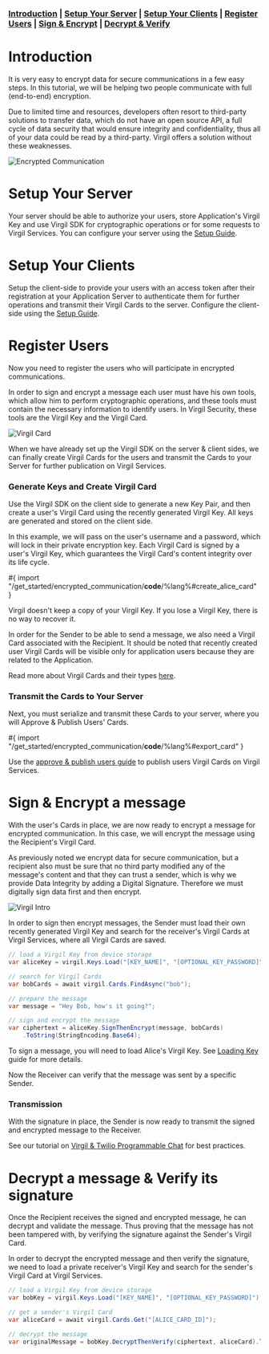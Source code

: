 ### [Introduction](#head1) | [Setup Your Server](#head2) | [Setup Your Clients](#head3) | [Register Users](#head4) | [Sign & Encrypt](#head7) | [Decrypt & Verify](#head9)

# <a name="head1"></a>Introduction
It is very easy to encrypt data for secure communications in a few easy steps. In this tutorial, we will be helping two people communicate with full (end-to-end) encryption.

Due to limited time and resources, developers often resort to third-party solutions to transfer data, which do not have an open source API, a full cycle of data security that would ensure integrity and confidentiality, thus all of your data could be read by a third-party. Virgil offers a solution without these weaknesses.

![Encrypted Communication](https://github.com/VirgilSecurity/virgil-sdk-net/blob/v4/docs/img/encrypted_communication_intro.png)

# <a name="head2"></a>Setup Your Server

Your server should be able to authorize your users, store Application's Virgil Key and use Virgil SDK for cryptographic operations or for some requests to Virgil Services. You can configure your server using the [Setup Guide](/guides/configuration/server-side).

# <a name="head3"></a>Setup Your Clients

Setup the client-side to provide your users with an access token after their registration at your Application Server to authenticate them for further operations and transmit their Virgil Cards to the server. Configure the client-side using the [Setup Guide](/guides/configuration/client-side).

# <a name="head4"></a>Register Users

Now you need to register the users who will participate in encrypted communications.

In order to sign and encrypt a message each user must have his own tools, which allow him to perform cryptographic operations, and these tools must contain the necessary information to identify users. In Virgil Security, these tools are the Virgil Key and the Virgil Card.

![Virgil Card](/img/Card_introduct.png "Create Virgil Card")

When we have already set up the Virgil SDK on the server & client sides, we can finally create Virgil Cards for the users and transmit the Cards to your Server for further publication on Virgil Services.

### Generate Keys and Create Virgil Card

Use the Virgil SDK on the client side to generate a new Key Pair, and then create a user's Virgil Card using the recently generated Virgil Key. All keys are generated and stored on the client side.

In this example, we will pass on the user's username and a password, which will lock in their private encryption key. Each Virgil Card is signed by a user's Virgil Key, which guarantees the Virgil Card's content integrity over its life cycle.

#{ import "/get_started/encrypted_communication/__code__/%lang%#create_alice_card" }

<Warning> Virgil doesn't keep a copy of your Virgil Key. If you lose a Virgil Key, there is no way to recover it.</Warning>

In order for the Sender to be able to send a message, we also need a Virgil Card associated with the Recipient. It should be noted that recently created user Virgil Cards will be visible only for application users because they are related to the Application.

Read more about Virgil Cards and their types [here](/guides/virgil-card/creating).

### Transmit the Cards to Your Server

Next, you must serialize and transmit these Cards to your server, where you will Approve & Publish Users' Cards.

#{ import "/get_started/encrypted_communication/__code__/%lang%#export_card" }

Use the [approve & publish users guide](/guides/configuration/server-side) to publish users Virgil Cards on Virgil Services.

# <a name="head7"></a>Sign & Encrypt a message

With the user's Cards in place, we are now ready to encrypt a message for encrypted communication. In this case, we will encrypt the message using the Recipient's Virgil Card.

As previously noted we encrypt data for secure communication, but a recipient also must be sure that no third party modified any of the message's content and that they can trust a sender, which is why we provide Data Integrity by adding a Digital Signature. Therefore we must digitally sign data first and then encrypt.

![Virgil Intro](https://github.com/VirgilSecurity/virgil-sdk-net/blob/v4/docs/img/Guides_introduction.png)

In order to sign then encrypt messages, the Sender must load their own recently generated Virgil Key and search for the receiver's Virgil Cards at Virgil Services, where all Virgil Cards are saved.

```csharp
// load a Virgil Key from device storage
var aliceKey = virgil.Keys.Load("[KEY_NAME]", "[OPTIONAL_KEY_PASSWORD]");

// search for Virgil Cards
var bobCards = await virgil.Cards.FindAsync("bob");

// prepare the message
var message = "Hey Bob, how's it going?";

// sign and encrypt the message
var ciphertext = aliceKey.SignThenEncrypt(message, bobCards)
    .ToString(StringEncoding.Base64);
```

To sign a message, you will need to load Alice's Virgil Key. See [Loading Key](/guides/virgil-key/loading) guide for more details. 

Now the Receiver can verify that the message was sent by a specific Sender.

### Transmission

With the signature in place, the Sender is now ready to transmit the signed and encrypted message to the Receiver.

See our tutorial on [Virgil & Twilio Programmable Chat](https://github.com/VirgilSecurity/virgil-demo-twilio) for best practices.

# <a name="head9"></a> Decrypt a message & Verify its signature

Once the Recipient receives the signed and encrypted message, he can decrypt and validate the message. Thus proving that the message has not been tampered with, by verifying the signature against the Sender's Virgil Card.

In order to decrypt the encrypted message and then verify the signature, we need to load a private receiver's Virgil Key and search for the sender's Virgil Card at Virgil Services.

```csharp
// load a Virgil Key from device storage
var bobKey = virgil.Keys.Load("[KEY_NAME]", "[OPTIONAL_KEY_PASSWORD]");

// get a sender's Virgil Card
var aliceCard = await virgil.Cards.Get("[ALICE_CARD_ID]");

// decrypt the message
var originalMessage = bobKey.DecryptThenVerify(ciphertext, aliceCard).ToString();
```


